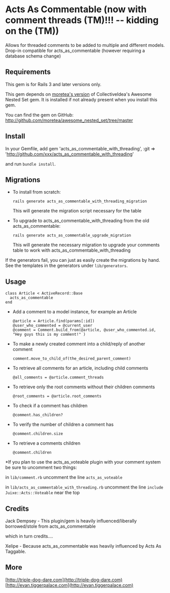 Acts As Commentable (now with comment threads (TM)!!!  -- kidding on the (TM))
===================

Allows for threaded comments to be added to multiple and different models.  Drop-in compatible for acts_as_commentable (however requiring a database schema change)

Requirements
------------

This gem is for Rails 3 and later versions only.

This gem depends on [moretea's version](http://github.com/moretea/awesome_nested_set) of CollectiveIdea's Awesome Nested Set gem. It is installed if not already present when you install this gem.

You can find the gem on GitHub:  http://github.com/moretea/awesome_nested_set/tree/master

Install
-------

In your Gemfile, add
    gem 'acts_as_commentable_with_threading', :git => 'http://github.com/xxx/acts_as_commentable_with_threading'

and run `bundle install`.
	
Migrations
----------

* To install from scratch:

    `rails generate acts_as_commentable_with_threading_migration`

  This will generate the migration script necessary for the table
 	
* To upgrade to acts_as_commentable_with_threading from the old acts_as_commentable:

    `rails generate acts_as_commentable_upgrade_migration`

  This will generate the necessary migration to upgrade your comments table to work with acts_as_commentable_with_threading

If the generators fail, you can just as easily create the migrations by hand. See the templates in the generators under `lib/generators`.
	 	
Usage
-----
    class Article < ActiveRecord::Base
      acts_as_commentable
    end
 
* Add a comment to a model instance, for example an Article

      @article = Article.find(params[:id])
      @user_who_commented = @current_user
      @comment = Comment.build_from(@article, @user_who_commented.id, "Hey guys this is my comment!" )
	
* To make a newly created comment into a child/reply of another comment

      comment.move_to_child_of(the_desired_parent_comment)
	
* To retrieve all comments for an article, including child comments
	
      @all_comments = @article.comment_threads
	
* To retrieve only the root comments without their children comments
	
      @root_comments = @article.root_comments
	
* To check if a comment has children

      @comment.has_children?
	
* To verify the number of children a comment has
	
      @comment.children.size
	
* To retrieve a comments children

      @comment.children
	
	
*If you plan to use the acts_as_voteable plugin with your comment system be sure to uncomment two things:

in `lib/comment.rb` uncomment the line `acts_as_voteable`

in `lib/acts_as_commentable_with_threading.rb` uncomment the line `include Juixe::Acts::Voteable` near the top
	
 
Credits
-------

Jack Dempsey  - This plugin/gem is heavily influenced/liberally borrowed/stole from acts_as_commentable

which in turn credits....

Xelipe - Because acts_as_commentable was heavily influenced by Acts As Taggable.

More
----

[http://triple-dog-dare.com](http://triple-dog-dare.com)
[http://evan.tiggerpalace.com](http://evan.tiggerpalace.com)

